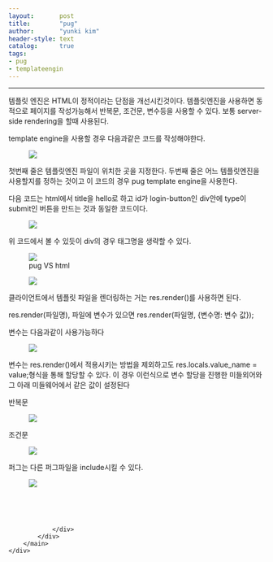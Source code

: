 ```yaml
---
layout:       post
title:        "pug"
author:       "yunki kim"
header-style: text
catalog:      true
tags: 
- pug
- templateengin
---
```


<head></head>
<body id="tt-body-page" class="">
<div id="wrap" class="wrap-right">
    <div id="container">
        <main class="main ">
            <div class="area-main">
                <div class="area-view">
                    <div class="article-header"></div>
                    <hr>
                    <div class="article-view">
                        <div class="contents_style">
                            <p>템플릿 엔진은 HTML이 정적이라는 단점을 개선시킨것이다. 템플릿엔진을 사용하면 동적으로 페이지를 작성가능해서 반복문, 조건문, 변수등을 사용할 수 있다. 보통 server-side rendering을 할때 사용된다.&nbsp;</p>
<p>template engine을 사용할 경우 다음과같은 코드를 작성해야한다.&nbsp;</p>
<p></p><figure class="imageblock widthContent" data-origin-width="0" data-origin-height="0" data-ke-mobilestyle="widthContent">
    <span data-lightbox="lightbox">
        <img src="/img/cHVn/img.png" data-origin-width="0" data-origin-height="0" data-ke-mobilestyle="widthContent">
    </span>
    <figcaption></figcaption>
</figure><p></p>
<p>첫번째 줄은 템플릿엔진 파일이 위치한 곳을 지정한다. 두번째 줄은 어느 템플릿엔진을 사용할지를 정하는 것이고 이 코드의 경우 pug template engine을 사용한다.&nbsp;</p>
<p>다음 코드는 html에서 title을 hello로 하고 id가 login-button인 div안에 type이 submit인 버튼을 만드는 것과 동일한 코드이다.</p>
<p></p><figure class="imageblock widthContent" data-origin-width="0" data-origin-height="0" data-ke-mobilestyle="widthContent">
    <span data-lightbox="lightbox">
        <img src="/img/cHVn/img_1.png" data-origin-width="0" data-origin-height="0" data-ke-mobilestyle="widthContent">
    </span>
    <figcaption></figcaption>
</figure><p></p>
<p>위 코드에서 볼 수 있듯이 div의 경우 태그명을 생략할 수 있다.</p>
<p></p><figure class="imageblock widthContent" data-origin-width="0" data-origin-height="0" data-ke-mobilestyle="widthContent">
    <span data-lightbox="lightbox">
        <img src="/img/cHVn/img_2.png" data-origin-width="0" data-origin-height="0" data-ke-mobilestyle="widthContent">
    </span>
    <figcaption>pug VS html</figcaption>
</figure><figure class="imageblock widthContent" data-origin-width="0" data-origin-height="0" data-ke-mobilestyle="widthContent">
    <span data-lightbox="lightbox">
        <img src="/img/cHVn/img_3.png" data-origin-width="0" data-origin-height="0" data-ke-mobilestyle="widthContent">
    </span>
    <figcaption></figcaption>
</figure><p></p>
<p>클라이언트에서 템플릿 파일을 렌더링하는 거는 res.render()를 사용하면 된다.</p>
<p>res.render(파일명), 파일에 변수가 있으면 res.render(파일명, {변수명: 변수 값});</p>
<p>변수는 다음과같이 사용가능하다&nbsp;</p>
<p></p><figure class="imageblock widthContent" data-origin-width="0" data-origin-height="0" data-ke-mobilestyle="widthContent">
    <span data-lightbox="lightbox">
        <img src="/img/cHVn/img_4.png" data-origin-width="0" data-origin-height="0" data-ke-mobilestyle="widthContent">
    </span>
    <figcaption></figcaption>
</figure><p></p>
<p>변수는 res.render()에서 적용시키는 방법을 제외하고도 res.locals.value_name = value;형식을 통해 할당할 수 있다. 이 경우 이런식으로 변수 할당을 진행한 미들외어와 그 아래 미들웨어에서 같은 값이 설정된다</p>
<p>반복문</p>
<p></p><figure class="imageblock widthContent" data-origin-width="0" data-origin-height="0" data-ke-mobilestyle="widthContent">
    <span data-lightbox="lightbox">
        <img src="/img/cHVn/img_5.png" data-origin-width="0" data-origin-height="0" data-ke-mobilestyle="widthContent">
    </span>
    <figcaption></figcaption>
</figure><p></p>
<p>조건문</p>
<p></p><figure class="imageblock widthContent" data-origin-width="0" data-origin-height="0" data-ke-mobilestyle="widthContent">
    <span data-lightbox="lightbox">
        <img src="/img/cHVn/img_6.png" data-origin-width="0" data-origin-height="0" data-ke-mobilestyle="widthContent">
    </span>
    <figcaption></figcaption>
</figure><p></p>
<p>퍼그는 다른 퍼그파일을 include시킬 수 있다.</p>
<p></p><figure class="imageblock widthContent" data-origin-width="0" data-origin-height="0" data-ke-mobilestyle="widthContent">
    <span data-lightbox="lightbox">
        <img src="/img/cHVn/img_7.png" data-origin-width="0" data-origin-height="0" data-ke-mobilestyle="widthContent">
    </span>
    <figcaption></figcaption>
</figure><p></p>
<p>&nbsp;</p>
                        </div>
                        <br>
                        <div class="tags"></div>
                    </div>
                    
                </div>
            </div>
        </main>
    </div>
</div>


</body>